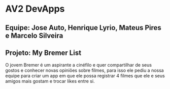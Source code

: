 # AV2 DevApps
## Equipe: Jose Auto, Henrique Lyrio, Mateus Pires e Marcelo Silveira
## Projeto: My Bremer List

O jovem Bremer é um aspirante a cinéfilo e quer compartilhar de seus gostos e conhecer novas opiniões sobre filmes,
para isso ele pediu a nossa equipe para criar um app em que ele possa registrar 4 filmes que ele e seus amigos mais gostam
e trocar likes entre si.
